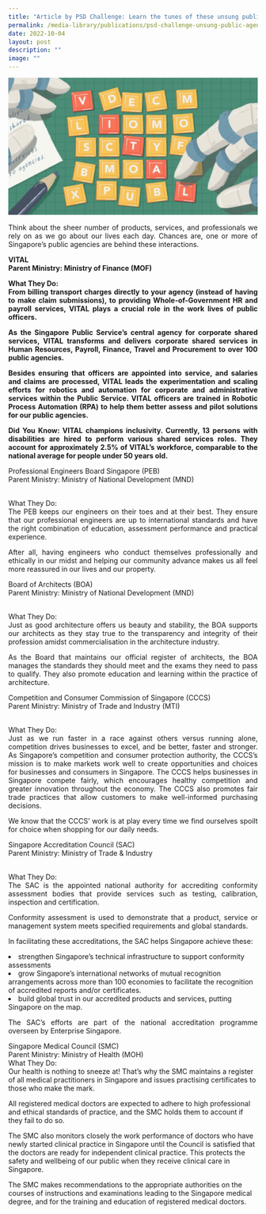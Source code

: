 ```yaml
---
title: "Article by PSD Challenge: Learn the tunes of these unsung public agencies"
permalink: /media-library/publications/psd-challenge-unsung-public-agencies/
date: 2022-10-04
layout: post
description: ""
image: ""
---
```

<img src="/images/Media/PSD Challenge.png">

<p align="justify">Think about the sheer number of products, services, and professionals we rely on as we go about our lives each day. Chances are, one or more of Singapore’s public agencies are behind these interactions.

<b>VITAL<br>
Parent Ministry: Ministry of Finance (MOF)<br>
<p align="justify">What They Do:<br>
From billing transport charges directly to your agency (instead of having to make claim submissions), to providing Whole-of-Government HR and payroll services, VITAL plays a crucial role in the work lives of public officers.

<p align="justify">As the Singapore Public Service’s central agency for corporate shared services, VITAL transforms and delivers corporate shared services in Human Resources, Payroll, Finance, Travel and Procurement to over 100 public agencies.

<p align="justify">Besides ensuring that officers are appointed into service, and salaries and claims are processed, VITAL leads the experimentation and scaling efforts for robotics and automation for corporate and administrative services within the Public Service. VITAL officers are trained in Robotic Process Automation (RPA) to help them better assess and pilot solutions for our public agencies.
	
<p align="justify">Did You Know: VITAL champions inclusivity. Currently, 13 persons with disabilities are hired to perform various shared services roles. They account for approximately 2.5% of VITAL’s workforce, comparable to the national average for people under 50 years old.</b>

Professional Engineers Board Singapore (PEB)
<br>Parent Ministry: Ministry of National Development (MND)
<p align="justify"><br>What They Do:
<br>The PEB keeps our engineers on their toes and at their best. They ensure that our professional engineers are up to international standards and have the right combination of education, assessment performance and practical experience.

<p align="justify">After all, having engineers who conduct themselves professionally and ethically in our midst and helping our community advance makes us all feel more reassured in our lives and our property.

Board of Architects (BOA)
<br>Parent Ministry: Ministry of National Development (MND)
<p align="justify"><br>What They Do:
<br>Just as good architecture offers us beauty and stability, the BOA supports our architects as they stay true to the transparency and integrity of their profession amidst commercialisation in the architecture industry.

<p align="justify">As the Board that maintains our official register of architects, the BOA manages the standards they should meet and the exams they need to pass to qualify. They also promote education and learning within the practice of architecture.

Competition and Consumer Commission of Singapore (CCCS)
<br>Parent Ministry: Ministry of Trade and Industry (MTI)
<p align="justify"><br>What They Do:
<br>Just as we run faster in a race against others versus running alone, competition drives businesses to excel, and be better, faster and stronger. As Singapore’s competition and consumer protection authority, the CCCS’s mission is to make markets work well to create opportunities and choices for businesses and consumers in Singapore.
The CCCS helps businesses in Singapore compete fairly, which encourages healthy competition and greater innovation throughout the economy. The CCCS also promotes fair trade practices that allow customers to make well-informed purchasing decisions.

<p align="justify">We know that the CCCS’ work is at play every time we find ourselves spoilt for choice when shopping for our daily needs.

Singapore Accreditation Council (SAC)
<br>Parent Ministry: Ministry of Trade & Industry
<p align="justify"><br>What They Do:
<br>The SAC is the appointed national authority for accrediting conformity assessment bodies that provide services such as testing, calibration, inspection and certification.

<p align="justify">Conformity assessment is used to demonstrate that a product, service or management system meets specified requirements and global standards.

In facilitating these accreditations, the SAC helps Singapore achieve these:
<p align="justify">
<li>strengthen Singapore’s technical infrastructure to support conformity assessments</li>
<li>grow Singapore’s international networks of mutual recognition arrangements across more than 100 economies to facilitate the recognition of accredited reports and/or certificates.</li>
<li>build global trust in our accredited products and services, putting Singapore on the map.</li></p>
	
<p align="justify">The SAC’s efforts are part of the national accreditation programme overseen by Enterprise Singapore.

Singapore Medical Council (SMC)
<br>Parent Ministry: Ministry of Health (MOH)
<br>What They Do:
<br>Our health is nothing to sneeze at! That’s why the SMC maintains a register of all medical practitioners in Singapore and issues practising certificates to those who make the mark.

All registered medical doctors are expected to adhere to high professional and ethical standards of practice, and the SMC holds them to account if they fail to do so.

The SMC also monitors closely the work performance of doctors who have newly started clinical practice in Singapore until the Council is satisfied that the doctors are ready for independent clinical practice. This protects the safety and wellbeing of our public when they receive clinical care in Singapore.

The SMC makes recommendations to the appropriate authorities on the courses of instructions and examinations leading to the Singapore medical degree, and for the training and education of registered medical doctors.